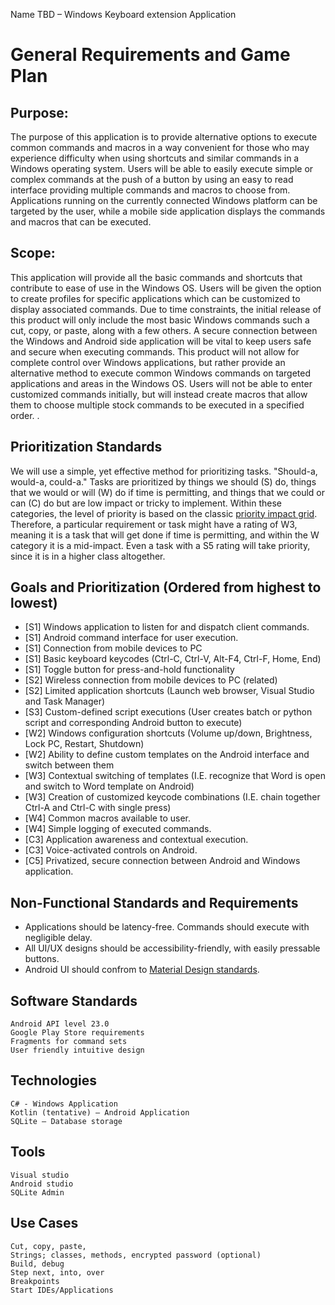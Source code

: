Name TBD – Windows Keyboard extension Application
# General Requirements and Game Plan

## Purpose:
The purpose of this application is to provide alternative options to execute common commands and macros in a way convenient for those who may experience difficulty when using shortcuts and similar commands in a Windows operating system. Users will be able to easily execute simple or complex commands at the push of a button by using an easy to read interface providing multiple commands and macros to choose from. Applications running on the currently connected Windows platform can be targeted by the user, while a mobile side application displays the commands and macros that can be executed.


## Scope:
This application will provide all the basic commands and shortcuts that contribute to ease of use in the Windows OS. Users will be given the option to create profiles for specific applications which can be customized to display associated commands. Due to time constraints, the initial release of this product will only include the most basic Windows commands such a cut, copy, or paste, along with a few others. A secure connection between the Windows and Android side application will be vital to keep users safe and secure when executing commands. This product will not allow for complete control over Windows applications, but rather provide an alternative method to execute common Windows commands on targeted applications and areas in the Windows OS. Users will not be able to enter customized commands initially, but will instead create macros that allow them to choose multiple stock commands to be executed in a specified order.
. 

## Prioritization Standards
We will use a simple, yet effective method for prioritizing tasks. "Should-a, would-a, could-a." Tasks are prioritized by things we should (S) do, things that we would or will (W) do if time is permitting, and things that we could or can (C) do but are low impact or tricky to implement. Within these categories, the level of priority is based on the classic [priority impact grid](https://express.servicenow.com/support/wp-content/uploads/2016/06/Impact_urgency_matrix.png). Therefore, a particular requirement or task might have a rating of W3, meaning it is a task that will get done if time is permitting, and within the W category it is a mid-impact. Even a task with a S5 rating will take priority, since it is in a higher class altogether.  

## Goals and Prioritization (Ordered from highest to lowest)
* [S1] Windows application to listen for and dispatch client commands.
* [S1] Android command interface for user execution.
* [S1] Connection from mobile devices to PC
* [S1] Basic keyboard keycodes (Ctrl-C, Ctrl-V, Alt-F4, Ctrl-F, Home, End)
* [S1] Toggle button for press-and-hold functionality
* [S2] Wireless connection from mobile devices to PC (related)
* [S2] Limited application shortcuts (Launch web browser, Visual Studio and Task Manager)
* [S3] Custom-defined script executions (User creates batch or python script and corresponding Android button to execute)
* [W2] Windows configuration shortcuts (Volume up/down, Brightness, Lock PC, Restart, Shutdown)
* [W2] Ability to define custom templates on the Android interface and switch between them
* [W3] Contextual switching of templates (I.E. recognize that Word is open and switch to Word template on Android)
* [W3] Creation of customized keycode combinations (I.E. chain together Ctrl-A and Ctrl-C with single press)
* [W4] Common macros available to user.
* [W4] Simple logging of executed commands.
* [C3] Application awareness and contextual execution.
* [C3] Voice-activated controls on Android.
* [C5] Privatized, secure connection between Android and Windows application.

## Non-Functional Standards and Requirements
* Applications should be latency-free. Commands should execute with negligible delay.
* All UI/UX designs should be accessibility-friendly, with easily pressable buttons.
* Android UI should confrom to [Material Design standards](https://material.io/guidelines/material-design/introduction.html). 
	
## Software Standards
	Android API level 23.0
	Google Play Store requirements
	Fragments for command sets
	User friendly intuitive design

## Technologies 
	C# - Windows Application
	Kotlin (tentative) – Android Application
	SQLite – Database storage

## Tools
	Visual studio
	Android studio
	SQLite Admin

## Use Cases
	Cut, copy, paste, 
	Strings; classes, methods, encrypted password (optional) 
	Build, debug
	Step next, into, over
	Breakpoints
	Start IDEs/Applications

